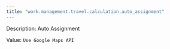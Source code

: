 ```yaml
---
title: "work.management.travel.calculation.auto_assignment"
---
```


Description: Auto Assignment

Value: `Use Google Maps API`